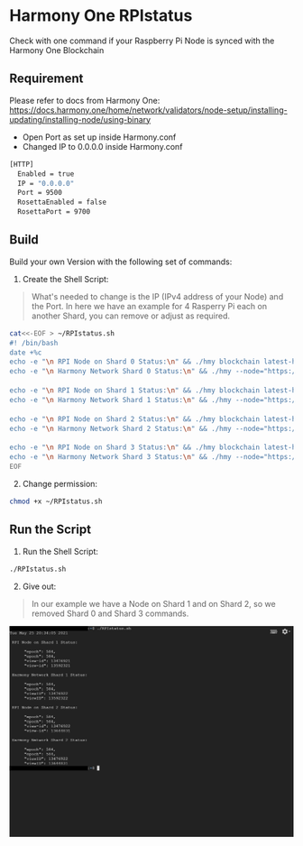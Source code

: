 # Harmony One RPIstatus
Check with one command if your Raspberry Pi Node is synced with the Harmony One Blockchain

## Requirement
Please refer to docs from Harmony One: https://docs.harmony.one/home/network/validators/node-setup/installing-updating/installing-node/using-binary
- Open Port as set up inside Harmony.conf
- Changed IP to 0.0.0.0 inside Harmony.conf
```bash
[HTTP]
  Enabled = true
  IP = "0.0.0.0"
  Port = 9500
  RosettaEnabled = false
  RosettaPort = 9700
  ```
  
## Build
Build your own Version with the following set of commands:

1. Create the Shell Script:

> What's needed to change is the IP (IPv4 address of your Node) and the Port. In here we have an example for 4 Rasperry Pi each on another Shard, you can remove or adjust as required.
```bash
cat<<-EOF > ~/RPIstatus.sh
#! /bin/bash
date +%c
echo -e "\n RPI Node on Shard 0 Status:\n" && ./hmy blockchain latest-headers -n http://172.217.0.0:9500 | grep epoch && ./hmy blockchain latest-headers -n http://172.217.0.0:9500 | grep view-id
echo -e "\n Harmony Network Shard 0 Status:\n" && ./hmy --node="https://api.s0.t.hmny.io" blockchain latest-headers | grep epoch && ./hmy --node="https://api.s0.t.hmny.io" blockchain latest-headers | grep viewID

echo -e "\n RPI Node on Shard 1 Status:\n" && ./hmy blockchain latest-headers -n http://172.217.0.0:9501 | grep epoch && ./hmy blockchain latest-headers -n http://172.217.0.0:9501 | grep view-id
echo -e "\n Harmony Network Shard 1 Status:\n" && ./hmy --node="https://api.s1.t.hmny.io" blockchain latest-headers | grep epoch && ./hmy --node="https://api.s1.t.hmny.io" blockchain latest-headers | grep viewID

echo -e "\n RPI Node on Shard 2 Status:\n" && ./hmy blockchain latest-headers -n http://172.217.0.0:9502 | grep epoch && ./hmy blockchain latest-headers -n http://172.217.0.0:9502 | grep view-id
echo -e "\n Harmony Network Shard 2 Status:\n" && ./hmy --node="https://api.s2.t.hmny.io" blockchain latest-headers | grep epoch && ./hmy --node="https://api.s2.t.hmny.io" blockchain latest-headers | grep viewID

echo -e "\n RPI Node on Shard 3 Status:\n" && ./hmy blockchain latest-headers -n http://172.217.0.0:9503 | grep epoch && ./hmy blockchain latest-headers -n http://172.217.0.0:9503 | grep view-id
echo -e "\n Harmony Network Shard 3 Status:\n" && ./hmy --node="https://api.s3.t.hmny.io" blockchain latest-headers | grep epoch && ./hmy --node="https://api.s3.t.hmny.io" blockchain latest-headers | grep viewID
EOF
 ```
 
2. Change permission:
```bash
chmod +x ~/RPIstatus.sh
 ```
 
 ## Run the Script
 
 
1. Run the Shell Script:
 ```bash
./RPIstatus.sh
 ```
 
 2. Give out:
 > In our example we have a Node on Shard 1 and on Shard 2, so we removed Shard 0 and Shard 3 commands.
 
 ![Script](https://github.com/Stakeridoo/harmony-one-RPIstatus/blob/main/RPIstatus.sh.png)
